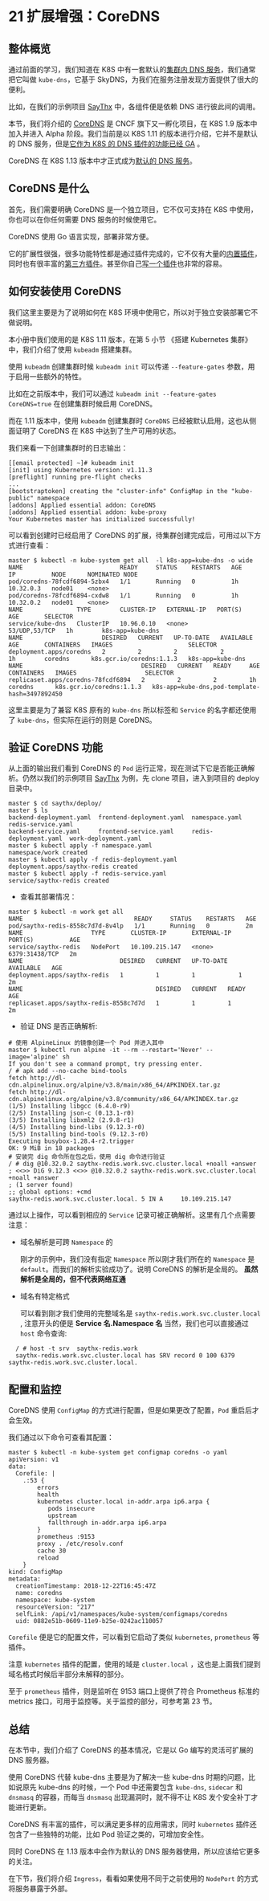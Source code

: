 # 21 扩展增强：CoreDNS

## 整体概览

通过前面的学习，我们知道在 K8S 中有一套默认的[集群内 DNS 服务](https://github.com/kubernetes/dns)，我们通常把它叫做 `kube-dns`，它基于 SkyDNS，为我们在服务注册发现方面提供了很大的便利。

比如，在我们的示例项目 [SayThx](https://github.com/tao12345666333/saythx) 中，各组件便是依赖 DNS 进行彼此间的调用。

本节，我们将介绍的 [CoreDNS](https://coredns.io/) 是 CNCF 旗下又一孵化项目，在 K8S 1.9 版本中加入并进入 Alpha 阶段。我们当前是以 K8S 1.11 的版本进行介绍，它并不是默认的 DNS 服务，但是[它作为 K8S 的 DNS 插件的功能已经 GA](https://github.com/kubernetes/enhancements/issues/427) 。

CoreDNS 在 K8S 1.13 版本中才正式成为[默认的 DNS 服务](https://kubernetes.io/blog/2018/12/03/kubernetes-1-13-release-announcement/)。

## CoreDNS 是什么

首先，我们需要明确 CoreDNS 是一个独立项目，它不仅可支持在 K8S 中使用，你也可以在你任何需要 DNS 服务的时候使用它。

CoreDNS 使用 Go 语言实现，部署非常方便。

它的扩展性很强，很多功能特性都是通过插件完成的，它不仅有大量的[内置插件](https://coredns.io/plugins/)，同时也有很丰富的[第三方插件](https://coredns.io/explugins/)。甚至你自己[写一个插件](https://coredns.io/2016/12/19/writing-plugins-for-coredns/)也非常的容易。

## 如何安装使用 CoreDNS

我们这里主要是为了说明如何在 K8S 环境中使用它，所以对于独立安装部署它不做说明。

本小册中我们使用的是 K8S 1.11 版本，在第 5 小节 《搭建 Kubernetes 集群》中，我们介绍了使用 `kubeadm` 搭建集群。

使用 `kubeadm` 创建集群时候 `kubeadm init` 可以传递 `--feature-gates` 参数，用于启用一些额外的特性。

比如在之前版本中，我们可以通过 `kubeadm init --feature-gates CoreDNS=true` 在创建集群时候启用 CoreDNS。

而在 1.11 版本中，使用 `kubeadm` 创建集群时 `CoreDNS` 已经被默认启用，这也从侧面证明了 CoreDNS 在 K8S 中达到了生产可用的状态。

我们来看一下创建集群时的日志输出：

```
[[email protected] ~]# kubeadm init
[init] using Kubernetes version: v1.11.3               
[preflight] running pre-flight checks
...
[bootstraptoken] creating the "cluster-info" ConfigMap in the "kube-public" namespace
[addons] Applied essential addon: CoreDNS
[addons] Applied essential addon: kube-proxy
Your Kubernetes master has initialized successfully!
```

可以看到创建时已经启用了 CoreDNS 的扩展，待集群创建完成后，可用过以下方式进行查看：

```
master $ kubectl -n kube-system get all  -l k8s-app=kube-dns -o wide
NAME                           READY     STATUS    RESTARTS   AGE       IP          NODE      NOMINATED NODE
pod/coredns-78fcdf6894-5zbx4   1/1       Running   0          1h        10.32.0.3   node01    <none>
pod/coredns-78fcdf6894-cxdw8   1/1       Running   0          1h        10.32.0.2   node01    <none>
NAME               TYPE        CLUSTER-IP   EXTERNAL-IP   PORT(S)         AGE       SELECTOR
service/kube-dns   ClusterIP   10.96.0.10   <none>        53/UDP,53/TCP   1h        k8s-app=kube-dns
NAME                      DESIRED   CURRENT   UP-TO-DATE   AVAILABLE   AGE       CONTAINERS   IMAGES                     SELECTOR
deployment.apps/coredns   2         2         2            2           1h        coredns      k8s.gcr.io/coredns:1.1.3   k8s-app=kube-dns
NAME                                 DESIRED   CURRENT   READY     AGE       CONTAINERS   IMAGES                   SELECTOR
replicaset.apps/coredns-78fcdf6894   2         2         2         1h        coredns      k8s.gcr.io/coredns:1.1.3   k8s-app=kube-dns,pod-template-hash=3497892450
```

这里主要是为了兼容 K8S 原有的 `kube-dns` 所以标签和 `Service` 的名字都还使用了 `kube-dns`，但实际在运行的则是 CoreDNS。

## 验证 CoreDNS 功能

从上面的输出我们看到 CoreDNS 的 `Pod` 运行正常，现在测试下它是否能正确解析。仍然以我们的示例项目 [SayThx](https://github.com/tao12345666333/saythx) 为例，先 clone 项目，进入到项目的 deploy 目录中。

```
master $ cd saythx/deploy/
master $ ls
backend-deployment.yaml  frontend-deployment.yaml  namespace.yaml         redis-service.yaml
backend-service.yaml     frontend-service.yaml     redis-deployment.yaml  work-deployment.yaml
master $ kubectl apply -f namespace.yaml
namespace/work created
master $ kubectl apply -f redis-deployment.yaml
deployment.apps/saythx-redis created
master $ kubectl apply -f redis-service.yaml
service/saythx-redis created
```

- 查看其部署情况：

```
master $ kubectl -n work get all
NAME                               READY     STATUS    RESTARTS   AGE
pod/saythx-redis-8558c7d7d-8v4lp   1/1       Running   0          2m
NAME                   TYPE       CLUSTER-IP       EXTERNAL-IP   PORT(S)          AGE
service/saythx-redis   NodePort   10.109.215.147   <none>        6379:31438/TCP   2m
NAME                           DESIRED   CURRENT   UP-TO-DATE   AVAILABLE   AGE
deployment.apps/saythx-redis   1         1         1            1           2m
NAME                                     DESIRED   CURRENT   READY     AGE
replicaset.apps/saythx-redis-8558c7d7d   1         1         1         2m
```

- 验证 DNS 是否正确解析:

```
# 使用 AlpineLinux 的镜像创建一个 Pod 并进入其中
master $ kubectl run alpine -it --rm --restart='Never' --image='alpine' sh
If you don't see a command prompt, try pressing enter.
/ # apk add --no-cache bind-tools
fetch http://dl-cdn.alpinelinux.org/alpine/v3.8/main/x86_64/APKINDEX.tar.gz
fetch http://dl-cdn.alpinelinux.org/alpine/v3.8/community/x86_64/APKINDEX.tar.gz
(1/5) Installing libgcc (6.4.0-r9)
(2/5) Installing json-c (0.13.1-r0)
(3/5) Installing libxml2 (2.9.8-r1)
(4/5) Installing bind-libs (9.12.3-r0)
(5/5) Installing bind-tools (9.12.3-r0)
Executing busybox-1.28.4-r2.trigger
OK: 9 MiB in 18 packages
# 安装完 dig 命令所在包之后，使用 dig 命令进行验证
/ # dig @10.32.0.2 saythx-redis.work.svc.cluster.local +noall +answer
; <<>> DiG 9.12.3 <<>> @10.32.0.2 saythx-redis.work.svc.cluster.local +noall +answer
; (1 server found)
;; global options: +cmd
saythx-redis.work.svc.cluster.local. 5 IN A     10.109.215.147
```

通过以上操作，可以看到相应的 `Service` 记录可被正确解析。这里有几个点需要注意：

- 域名解析是可跨 `Namespace` 的

  刚才的示例中，我们没有指定 `Namespace` 所以刚才我们所在的 `Namespace` 是 `default`。而我们的解析实验成功了。说明 CoreDNS 的解析是全局的。 **虽然解析是全局的，但不代表网络互通**

- 域名有特定格式

  可以看到刚才我们使用的完整域名是 `saythx-redis.work.svc.cluster.local` , 注意开头的便是 **Service 名.Namespace 名** 当然，我们也可以直接通过 `host` 命令查询:

```
  / # host -t srv  saythx-redis.work
  saythx-redis.work.svc.cluster.local has SRV record 0 100 6379 saythx-redis.work.svc.cluster.local.
```

## 配置和监控

CoreDNS 使用 `ConfigMap` 的方式进行配置，但是如果更改了配置，`Pod` 重启后才会生效。

我们通过以下命令可查看其配置：

```
master $ kubectl -n kube-system get configmap coredns -o yaml
apiVersion: v1
data:
  Corefile: |
    .:53 {
        errors
        health
        kubernetes cluster.local in-addr.arpa ip6.arpa {
           pods insecure
           upstream
           fallthrough in-addr.arpa ip6.arpa
        }
        prometheus :9153
        proxy . /etc/resolv.conf
        cache 30
        reload
    }
kind: ConfigMap
metadata:
  creationTimestamp: 2018-12-22T16:45:47Z
  name: coredns
  namespace: kube-system
  resourceVersion: "217"
  selfLink: /api/v1/namespaces/kube-system/configmaps/coredns
  uid: 0882e51b-0609-11e9-b25e-0242ac110057
```

`Corefile` 便是它的配置文件，可以看到它启动了类似 `kubernetes`, `prometheus` 等插件。

注意 `kubernetes` 插件的配置，使用的域是 `cluster.local` ，这也是上面我们提到域名格式时候后半部分未解释的部分。

至于 `prometheus` 插件，则是监听在 9153 端口上提供了符合 Prometheus 标准的 metrics 接口，可用于监控等。关于监控的部分，可参考第 23 节。

## 总结

在本节中，我们介绍了 CoreDNS 的基本情况，它是以 Go 编写的灵活可扩展的 DNS 服务器。

使用 CoreDNS 代替 kube-dns 主要是为了解决一些 kube-dns 时期的问题，比如说原先 kube-dns 的时候，一个 Pod 中还需要包含 `kube-dns`, `sidecar` 和 `dnsmasq` 的容器，而每当 `dnsmasq` 出现漏洞时，就不得不让 K8S 发个安全补丁才能进行更新。

CoreDNS 有丰富的插件，可以满足更多样的应用需求，同时 `kubernetes` 插件还包含了一些独特的功能，比如 Pod 验证之类的，可增加安全性。

同时 CoreDNS 在 1.13 版本中会作为默认的 DNS 服务器使用，所以应该给它更多的关注。

在下节，我们将介绍 `Ingress`，看看如果使用不同于之前使用的 `NodePort` 的方式将服务暴露于外部。
